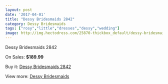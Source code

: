 ```yaml
---
layout: post
date: '2017-04-01'
title: "Dessy Bridesmaids 2842"
category: Dessy Bridesmaids
tags: ["rosy","little","dresses","dessy","wedding"]
image: http://img.hectodress.com/25870-thickbox_default/dessy-bridesmaids-2842.jpg
---
```

Dessy Bridesmaids 2842

On Sales: **$189.99**
<a href="https://www.hectodress.com/dessy-bridesmaids/12039-dessy-bridesmaids-2842.html"><amp-img layout="responsive" width="600" height="600" src="//img.hectodress.com/25870-thickbox_default/dessy-bridesmaids-2842.jpg" alt="Dessy Bridesmaids 2842 0" /></a>

Buy it: [Dessy Bridesmaids 2842](https://www.hectodress.com/dessy-bridesmaids/12039-dessy-bridesmaids-2842.html "Dessy Bridesmaids 2842")

View more: [Dessy Bridesmaids](https://www.hectodress.com/187-dessy-bridesmaids "Dessy Bridesmaids")